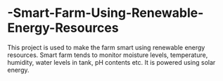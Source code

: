 # -Smart-Farm-Using-Renewable-Energy-Resources
This project is used to make the farm smart using renewable energy resources. Smart farm tends to monitor moisture levels, temperature, humidity, water levels in tank, pH contents etc. It is powered using solar energy.
